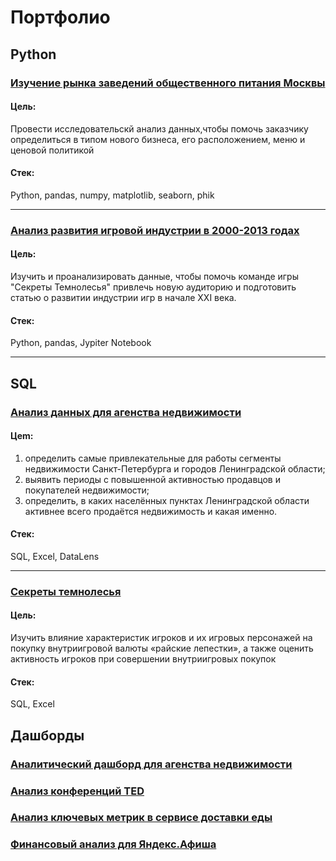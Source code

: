 # Портфолио

## Python

### [Изучение рынка заведений общественного питания Москвы](https://github.com/Sumelser/Portfolio/tree/main/Cafe_and_rests)
#### Цель:
Провести исследовательскй анализ данных,чтобы помочь заказчику определиться в типом нового бизнеса, его расположением, меню и ценовой политикой
#### Стек:
Python, pandas, numpy, matplotlib, seaborn, phik

---
### [Анализ развития игровой индустрии в 2000-2013 годах](https://github.com/Sumelser/Portfolio/tree/main/darkwood_secrets_python)
#### Цель:
Изучить и проанализировать данные, чтобы помочь команде игры "Секреты Темнолесья" привлечь новую аудиторию и подготовить статью о развитии индустрии игр в начале XXI века.
#### Стек:
Python, pandas, Jypiter Notebook

---

## SQL
### [Анализ данных для агенства недвижимости](https://github.com/Sumelser/Portfolio/tree/main/real_estate)
#### Цеm:
1.	определить самые привлекательные для работы сегменты недвижимости Санкт-Петербурга и городов Ленинградской области;
2.	выявить периоды с повышенной активностью продавцов и покупателей недвижимости;
3.	определить, в каких населённых пунктах Ленинградской области активнее всего продаётся недвижимость и какая именно. 
#### Стек:
SQL, Excel, DataLens

---
### [Секреты темнолесья](https://github.com/Sumelser/Portfolio/tree/main/darkwood_secrets_sql)
#### Цель:
Изучить влияние характеристик игроков и их игровых персонажей на покупку внутриигровой валюты «райские лепестки», а также оценить активность игроков при совершении внутриигровых покупок
#### Стек:
SQL, Excel


## Дашборды
### [Аналитический дашборд для агенства недвижимости](https://datalens.yandex/e7jnkm6qeowk0)
### [Анализ конференций TED](https://datalens.yandex/yq7x9vkfap40k)
### [Анализ ключевых метрик в сервисе доставки еды](https://datalens.yandex/itspkooreoo04)
### [Финансовый анализ для Яндекс.Афиша](https://datalens.yandex/j3qfthk5fyga5)
